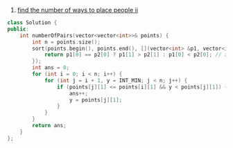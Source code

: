 1. [find the number of ways to place people ii](https://leetcode.com/problems/find-the-number-of-ways-to-place-people-ii/description/)
```cpp
class Solution {
public:
    int numberOfPairs(vector<vector<int>>& points) {
        int n = points.size();
        sort(points.begin(), points.end(), [](vector<int> &p1, vector<int> &p2) {
            return p1[0] == p2[0] ? p1[1] > p2[1] : p1[0] < p2[0]; // x inc, y dec
        });
        int ans = 0;
        for (int i = 0; i < n; i++) {
            for (int j = i + 1, y = INT_MIN; j < n; j++) {
                if (points[j][1] <= points[i][1] && y < points[j][1]) {
                    ans++;
                    y = points[j][1];
                }
            }
        }
        return ans;
    }
};
```